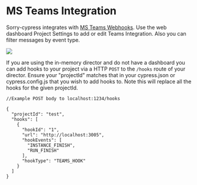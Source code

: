 # MS Teams Integration

Sorry-cypress integrates with [MS Teams Webhooks](https://docs.microsoft.com/en-us/microsoftteams/platform/webhooks-and-connectors/how-to/add-incoming-webhook). Use the web dashboard Project Settings to add or edit Teams Integration. Also you can filter messages by event type.

![](../.gitbook/assets/teams-hook.png)

If you are using the in-memory director and do not have a dashboard you can add hooks to your project via a HTTP `POST` to the `/hooks` route of your director. Ensure your "projectId" matches that in your cypress.json or cypress.config.js that you wish to add hooks to. Note this will replace all the hooks for the given projectId.

```
//Example POST body to localhost:1234/hooks

{
  "projectId": "test",
  "hooks": [
    {
      "hookId": "1",
      "url": "http://localhost:3005",
      "hookEvents": [
        "INSTANCE_FINISH",
        "RUN_FINISH"
      ],
      "hookType": "TEAMS_HOOK"
    }
  ]
}

```
